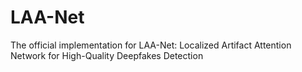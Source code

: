 # LAA-Net
The official implementation for LAA-Net: Localized Artifact Attention Network for High-Quality Deepfakes Detection 
